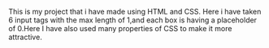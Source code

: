 This is my project that i have made using HTML and CSS. Here i have taken 6 input tags with the max length of 1,and each box is having a placeholder of 0.Here I have also used many properties of CSS to make it more attractive.